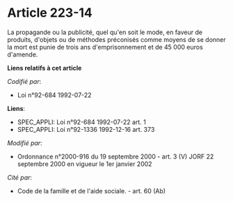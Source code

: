 # Article 223-14

La propagande ou la publicité, quel qu'en soit le mode, en faveur de produits, d'objets ou de méthodes préconisés comme
moyens de se donner la mort est punie de trois ans d'emprisonnement et de 45 000 euros d'amende.

**Liens relatifs à cet article**

_Codifié par_:

  - Loi n°92-684 1992-07-22

**Liens**:

  - SPEC_APPLI: Loi n°92-684 1992-07-22 art. 1
  - SPEC_APPLI: Loi n°92-1336 1992-12-16 art. 373

_Modifié par_:

  - Ordonnance n°2000-916 du 19 septembre 2000 - art. 3 (V) JORF 22 septembre 2000 en vigueur le 1er janvier 2002

_Cité par_:

  - Code de la famille et de l'aide sociale. - art. 60 (Ab)
